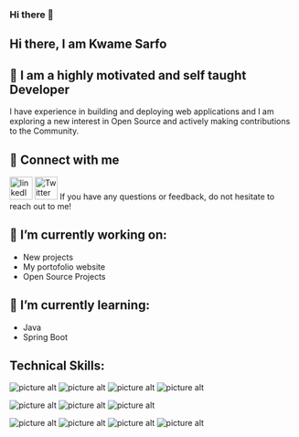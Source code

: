 ### Hi there 👋

## Hi there, I am Kwame Sarfo

## :thought_balloon: I am a highly motivated and self taught Developer
I have experience in building and deploying web applications and I am exploring a new interest in Open Source and actively making contributions to the Community.

## :iphone: Connect with me
[<img alt="linkedIn" width="40px" src="https://upload.wikimedia.org/wikipedia/commons/thumb/c/ca/LinkedIn_logo_initials.png/640px-LinkedIn_logo_initials.png" />](https://www.linkedin.com/in/kwame-sarfo-91484933/)   [<img alt="Twitter" width="40px" src="http://assets.stickpng.com/images/580b57fcd9996e24bc43c53e.png" />](https://www.twitter.com/Kwamesarfo__)   If you have any questions or feedback, do not hesitate to reach out to me!

## 🔭 I’m currently working on:
* New projects
* My portofolio website
* Open Source Projects

## 🌱 I’m currently learning:
* Java
* Spring Boot


## Technical Skills:
![picture alt](https://camo.githubusercontent.com/25caf37c80ad19ff23ec96a855c2cebcca7c985a30f1c72a6516b0ac334c6b51/68747470733a2f2f696d672e736869656c64732e696f2f62616467652f436f64652d52656163742d696e666f726d6174696f6e616c3f7374796c653d666c6174266c6f676f3d726561637426636f6c6f723d363144414642 "React")
![picture alt](https://camo.githubusercontent.com/f2b32770600db9a6a162df026752e3bd0fd802428e331128a6d220e904eea63a/68747470733a2f2f696d672e736869656c64732e696f2f62616467652f436f64652d4a6176615363726970742d696e666f726d6174696f6e616c3f7374796c653d666c6174266c6f676f3d4a61766153637269707426636f6c6f723d463744463145 "JavaScript")
![picture alt](https://camo.githubusercontent.com/fccd57047a175700d2f5cbea41858e2128a2b583555dd7aedcb59deeed9092e8/68747470733a2f2f696d672e736869656c64732e696f2f62616467652f436f64652d506f7374677265732d696e666f726d6174696f6e616c3f7374796c653d666c6174266c6f676f3d506f737467726553514c26636f6c6f723d333336373931 "PostgreSQL")
![picture alt](https://camo.githubusercontent.com/966fd089fdf5c2a720ec69bbadcd39e4d1bf0514eaee8e8f1e30c9f8920004c3/68747470733a2f2f696d672e736869656c64732e696f2f62616467652f436f64652d4d6f6e676f44422d696e666f726d6174696f6e616c3f7374796c653d666c6174266c6f676f3d53514c69746526636f6c6f723d303033423537 "MongoDB")


![picture alt](https://camo.githubusercontent.com/0eaa8bbe4fcfec2fee35d701ff05f9edbdb4ac7df17032dde201514300c2b11c/68747470733a2f2f696d672e736869656c64732e696f2f62616467652f5374796c652d7374796c65642d2d636f6d706f6e656e74732d696e666f726d6174696f6e616c3f7374796c653d666c6174266c6f676f3d7374796c65642d636f6d706f6e656e747326636f6c6f723d444237303933 "Styled Components")
![picture alt](https://camo.githubusercontent.com/ab998c8801b6c20d5bcc7691e6de757a5cbf1faf01f661c0c34f492c22842c04/68747470733a2f2f696d672e736869656c64732e696f2f62616467652f5374796c652d435353332d696e666f726d6174696f6e616c3f7374796c653d666c6174266c6f676f3d4353533326636f6c6f723d313537324236 "CSS")
![picture alt](https://camo.githubusercontent.com/cc608282956246b05f1873dcad44ac821289a7371650478156e3a5d0323a0aba/68747470733a2f2f696d672e736869656c64732e696f2f62616467652f5374796c652d426f6f7473747261702d696e666f726d6174696f6e616c3f7374796c653d666c6174266c6f676f3d426f6f74737472617026636f6c6f723d373935324233 "Bootstrap")


![picture alt](https://camo.githubusercontent.com/9777c061344d195d474a36ac54b6bd4a164b50a52f45b5a712719b6bbc0d057d/68747470733a2f2f696d672e736869656c64732e696f2f62616467652f546f6f6c732d4769742d696e666f726d6174696f6e616c3f7374796c653d666c6174266c6f676f3d47697426636f6c6f723d463035303332 "Git")
![picture alt](https://camo.githubusercontent.com/70d0e11abd0cb5bb576ad5e9c113e0e083fc8c2751a4b7d24cda51d40c5c3027/68747470733a2f2f696d672e736869656c64732e696f2f62616467652f546f6f6c732d4769744875622d696e666f726d6174696f6e616c3f7374796c653d666c6174266c6f676f3d47697448756226636f6c6f723d313831373137 "Github")
![picture alt](https://camo.githubusercontent.com/5a1a1b1f620e14a12edff51621d40e4145642ce225db65609db48a4c1bc9542f/68747470733a2f2f696d672e736869656c64732e696f2f62616467652f546f6f6c732d4e504d2d696e666f726d6174696f6e616c3f7374796c653d666c6174266c6f676f3d4e504d26636f6c6f723d434233383337 "NPM")
![picture alt](https://camo.githubusercontent.com/8f051948d4c2c25380be148465ba7bfde3ef18cc79ea5634e68b8353eddd3a54/68747470733a2f2f696d672e736869656c64732e696f2f62616467652f546f6f6c732d4865726f6b752d696e666f726d6174696f6e616c3f7374796c653d666c6174266c6f676f3d4865726f6b7526636f6c6f723d343330303938 "Heroku")
<!--
**Ksarfo69/Ksarfo69** is a ✨ _special_ ✨ repository because its `README.md` (this file) appears on your GitHub profile.

Here are some ideas to get you started:

- 🔭 I’m currently working on ...
- 🌱 I’m currently learning ...
- 👯 I’m looking to collaborate on ...
- 🤔 I’m looking for help with ...
- 💬 Ask me about ...
- 📫 How to reach me: ...
- 😄 Pronouns: ...
- ⚡ Fun fact: ...
-->
